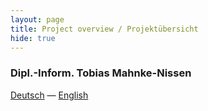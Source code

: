 ```yaml
---
layout: page
title: Project overview / Projektübersicht
hide: true
---
```


### Dipl.-Inform. Tobias Mahnke-Nissen

[Deutsch](profile_de.html) &mdash; [English](profile_en.html)
